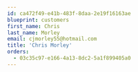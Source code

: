 ```yaml
---
id: ca472f49-e41b-483f-8daa-2e19f16163ae
blueprint: customers
first_name: Chris
last_name: Morley
email: cjmorley55@hotmail.com
title: 'Chris Morley'
orders:
  - 03c35c97-e166-4a13-8dc2-5a1f899405a0
---
```

